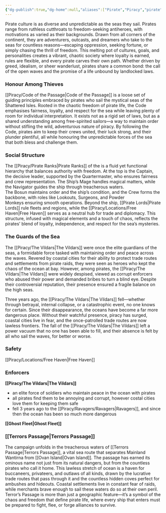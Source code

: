 ```yaml
---
{"dg-publish":true,"dg-home":null,"aliases":["Pirate","Piracy","pirate","piracy"],"permalink":"/piracy/pirates/","dgPassFrontmatter":true,"created":"2025-03-19T16:49:46.748+11:00","updated":"2025-03-23T17:05:26.861+11:00"}
---
```


Pirate culture is as diverse and unpredictable as the seas they sail. Pirates range from ruthless cutthroats to freedom-seeking antiheroes, with motivations as varied as their backgrounds. Drawn from all corners of the continent, they are adventurers, outcasts, and dreamers who take to the seas for countless reasons—escaping oppression, seeking fortune, or simply chasing the thrill of freedom. This melting pot of cultures, goals, and personalities creates a vibrant, chaotic society where loyalty is earned, rules are flexible, and every pirate carves their own path. Whether driven by greed, idealism, or sheer wanderlust, pirates share a common bond: the call of the open waves and the promise of a life unbound by landlocked laws.

### Honour Among Thieves

[[Piracy/Code of the Passage\|Code of the Passage]] is a loose set of guiding principles embraced by pirates who sail the mystical seas of the Shattered Isles. Rooted in the chaotic freedom of pirate life, the Code emphasises fairness, loyalty, and respect for the sea while leaving plenty of room for individual interpretation. It exists not as a rigid set of laws, but as a shared understanding among free-spirited sailors—a way to maintain order without stifling the wild, adventurous nature of piracy. By following the Code, pirates aim to keep their crews united, their luck strong, and their plunder plentiful, all while honouring the unpredictable forces of the sea that both bless and challenge them.

### Social Structure

The [[Piracy/Pirate Ranks\|Pirate Ranks]] of the is a fluid yet functional hierarchy that balances authority with freedom. At the top is the Captain, the decisive leader, supported by the Quartermaster, who ensures fairness and crew representation. The Ship’s Mage handles magical matters, while the Navigator guides the ship through treacherous waters. The Bosun maintains order and the ship’s condition, and the Crew forms the backbone, with roles like Lookouts, Surgeons, and Powder Monkeys ensuring smooth operations. Beyond the ship, [[Pirate Lords\|Pirate Lords]] rule fleets and regions, while the [[Piracy/Locations/Free Haven\|Free Haven]] serves as a neutral hub for trade and diplomacy. This structure, infused with magical elements and a touch of chaos, reflects the pirates’ blend of loyalty, independence, and respect for the sea’s mysteries.

### The Guards of the Sea

The [[Piracy/The Vildars\|The Vildars]] were once the elite guardians of the seas, a formidable force tasked with maintaining order and peace across the waves. Revered by coastal cities for their ability to protect trade routes and settlements from pirate raids, they were seen as heroes who kept the chaos of the ocean at bay. However, among pirates, the [[Piracy/The Vildars\|The Vildars]] were widely despised, viewed as corrupt enforcers who abused their power and demanded bribes to turn a blind eye. Despite their controversial reputation, their presence ensured a fragile balance on the high seas.

Three years ago, the [[Piracy/The Vildars\|The Vildars]] fell—whether through betrayal, internal collapse, or a catastrophic event, no one knows for certain. Since their disappearance, the oceans have become a far more dangerous place. Without their watchful presence, piracy has surged, coastal cities live in fear, and the once-patrolled trade routes are now lawless frontiers. The fall of the [[Piracy/The Vildars\|The Vildars]] left a power vacuum that no one has been able to fill, and their absence is felt by all who sail the waves, for better or worse.

### Safety
[[Piracy/Locations/Free Haven\|Free Haven]]

### Enforcers
**[[Piracy/The Vildars\|The Vildars]]**
- an elite force of soldiers who maintain peace in the ocean with pirates
- all pirates find them to be annoying and corrupt, however costal cities love them for keeping them safe
- fell 3 years ago to the [[Piracy/Ravagers/Ravagers\|Ravagers]], and since then the ocean has been so much more dangerous

**[[Ghost Fleet\|Ghost Fleet]]**

### [[Terrors Passage\|Terrors Passage]]
The campaign unfolds in the treacherous waters of [[Terrors Passage\|Terrors Passage]], a vital sea route that separates Mainland Wantirna from [[Ovan Island\|Ovan Island]]. The passage has earned its ominous name not just from its natural dangers, but from the countless pirates who call it home. This lawless stretch of ocean is a haven for buccaneers, privateers, and outlaws of all kinds, drawn by the lucrative trade routes that pass through it and the countless hidden coves perfect for ambushes and hideouts. Coastal settlements live in constant fear of raids, while merchants brave enough to sail these waters do so at their own peril. Terror’s Passage is more than just a geographic feature—it’s a symbol of the chaos and freedom that define pirate life, where every ship that enters must be prepared to fight, flee, or forge alliances to survive.
